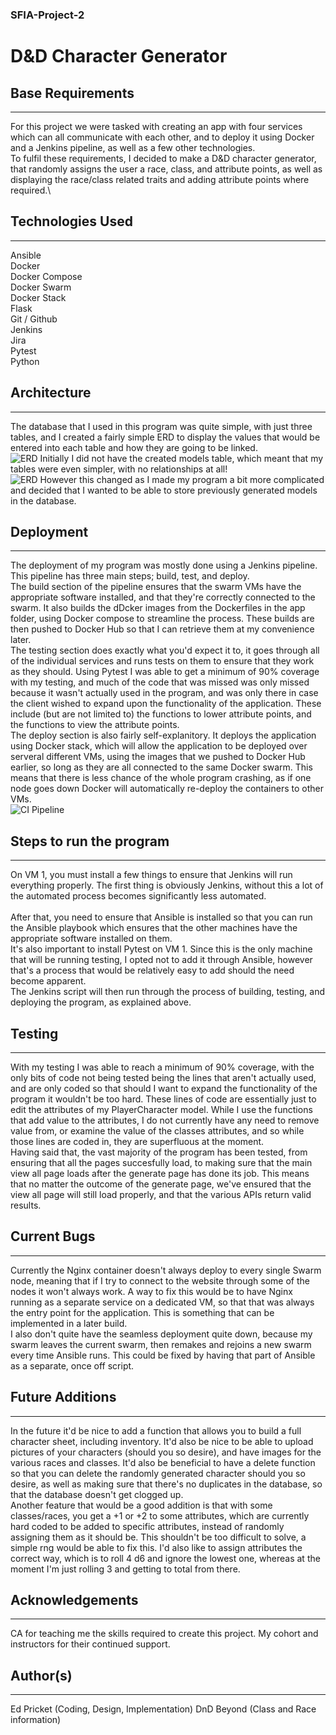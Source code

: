### SFIA-Project-2
# D&D Character Generator

## Base Requirements
---
For this project we were tasked with creating an app with four services which can all communicate with each other, and to deploy it using Docker and a Jenkins pipeline, as well as a few other technologies.\
To fulfil these requirements, I decided to make a D&D character generator, that randomly assigns the user a race, class, and attribute points, as well as displaying the race/class related traits and adding attribute points where required.\
## Technologies Used
---
Ansible\
Docker\
Docker Compose\
Docker Swarm\
Docker Stack\
Flask\
Git / Github\
Jenkins\
Jira\
Pytest\
Python
## Architecture
---
The database that I used in this program was quite simple, with just three tables, and I created a fairly simple ERD to display the values that would be entered into each table and how they are going to be linked.\
![ERD](./Documentation/ERD.png)
Initially I did not have the created models table, which meant that my tables were even simpler, with no relationships at all!\
![ERD](./Documentation/SimpleERD.png)
However this changed as I made my program a bit more complicated and decided that I wanted to be able to store previously generated models in the database.
## Deployment
---
The deployment of my program was mostly done using a Jenkins pipeline. This pipeline has three main steps; build, test, and deploy.\
The build section of the pipeline ensures that the swarm VMs have the appropriate software installed, and that they're correctly connected to the swarm. It also builds the dDcker images from the Dockerfiles in the app folder, using Docker compose to streamline the process. These builds are then pushed to Docker Hub so that I can retrieve them at my convenience later.\
The testing section does exactly what you'd expect it to, it goes through all of the individual services and runs tests on them to ensure that they work as they should. Using Pytest I was able to get a minimum of 90% coverage with my testing, and much of the code that was missed was only missed because it wasn't actually used in the program, and was only there in case the client wished to expand upon the functionality of the application. These include (but are not limited to) the functions to lower attribute points, and the functions to view the attribute points.\
The deploy section is also fairly self-explanitory. It deploys the application using Docker stack, which will allow the application to be deployed over serveral different VMs, using the images that we pushed to Docker Hub earlier, so long as they are all connected to the same Docker swarm. This means that there is less chance of the whole program crashing, as if one node goes down Docker will automatically re-deploy the containers to other VMs.\
![CI Pipeline](./Documentation/CIPipeline.png)
## Steps to run the program
---
On VM 1, you must install a few things to ensure that Jenkins will run everything properly.
The first thing is obviously Jenkins, without this a lot of the automated process becomes significantly less automated.\
\
After that, you need to ensure that Ansible is installed so that you can run the Ansible playbook which ensures that the other machines have the appropriate software installed on them.\
It's also important to install Pytest on VM 1. Since this is the only machine that will be running testing, I opted not to add it through Ansible, however that's a process that would be relatively easy to add should the need become apparent.\
The Jenkins script will then run through the process of building, testing, and deploying the program, as explained above.
## Testing
---
With my testing I was able to reach a minimum of 90% coverage, with the only bits of code not being tested being the lines that aren't actually used, and are only coded so that should I want to expand the functionality of the program it wouldn't be too hard. These lines of code are essentially just to edit the attributes of my PlayerCharacter model. While I use the functions that add value to the attributes, I do not currently have any need to remove value from, or examine the value of the classes attributes, and so while those lines are coded in, they are superfluous at the moment.\
Having said that, the vast majority of the program has been tested, from ensuring that all the pages succesfully load, to making sure that the main view all page loads after the generate page has done its job. This means that no matter the outcome of the generate page, we've ensured that the view all page will still load properly, and that the various APIs return valid results.
## Current Bugs
---
Currently the Nginx container doesn't always deploy to every single Swarm node, meaning that if I try to connect to the website through some of the nodes it won't always work. A way to fix this would be to have Nginx running as a separate service on a dedicated VM, so that that was always the entry point for the application. This is something that can be implemented in a later build.\
I also don't quite have the seamless deployment quite down, because my swarm leaves the current swarm, then remakes and rejoins a new swarm every time Ansible runs. This could be fixed by having that part of Ansible as a separate, once off script.
## Future Additions
---
In the future it'd be nice to add a function that allows you to build a full character sheet, including inventory. It'd also be nice to be able to upload pictures of your characters (should you so desire), and have images for the various races and classes. It'd also be beneficial to have a delete function so that you can delete the randomly generated character should you so desire, as well as making sure that there's no duplicates in the database, so that the database doesn't get clogged up.\
Another feature that would be a good addition is that with some classes/races, you get a +1 or +2 to some attributes, which are currently hard coded to be added to specific attributes, instead of randomly assigning them as it should be. This shouldn't be too difficult to solve, a simple rng would be able to fix this. I'd also like to assign attributes the correct way, which is to roll 4 d6 and ignore the lowest one, whereas at the moment I'm just rolling 3 and getting to total from there.
## Acknowledgements
---
CA for teaching me the skills required to create this project.
My cohort and instructors for their continued support.
## Author(s)
---
Ed Pricket (Coding, Design, Implementation)
DnD Beyond (Class and Race information)